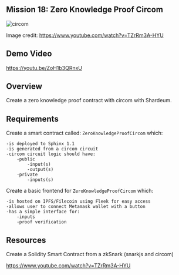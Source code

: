 ## Mission 18: Zero Knowledge Proof Circom

<img src="images/circom.png" alt="circom"/>

Image credit: https://www.youtube.com/watch?v=TZrRm3A-HYU

## Demo Video
https://youtu.be/ZoH1b3QRnxU

## Overview

Create a zero knowledge proof contract with circom with Shardeum.

## Requirements

Create a smart contract called: ```ZeroKnowledgeProofCircom``` which:

    -is deployed to Sphinx 1.1
    -is generated from a circom circuit
    -circom circuit logic should have:
        -public 
            -input(s)
            -output(s)
        -private 
            -inputs(s)

Create a basic frontend for ```ZeroKnowledgeProofCircom``` which:

    -is hosted on IPFS/Filecoin using Fleek for easy access
    -allows user to connect Metamask wallet with a button
    -has a simple interface for:
        -inputs 
        -proof verification

## Resources

Create a Solidity Smart Contract from a zkSnark (snarkjs and circom) 

https://www.youtube.com/watch?v=TZrRm3A-HYU